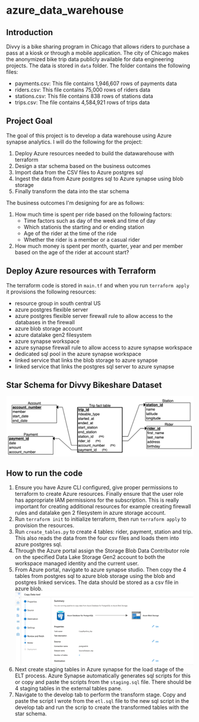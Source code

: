 # azure_data_warehouse

## Introduction
Divvy is a bike sharing program in Chicago that allows riders to purchase a pass at a kiosk or through a mobile application. The city of Chicago makes the anonymized bike trip data publicly available for data engineering projects. The data is stored in `data` folder. The folder contains the following files:
* payments.csv: This file contains 1,946,607 rows of payments data
* riders.csv: This file contains 75,000 rows of riders data
* stations.csv: This file contains 838 rows of stations data
* trips.csv: The file contains 4,584,921 rows of trips data


## Project Goal 
The goal of this project is to develop a data warehouse using Azure synapse analytics. I will do the following for the project:
1. Deploy Azure resources needed to build the datawarehouse with terraform 
2. Design a star schema based on the business outcomes
3. Import data from the CSV files to Azure postgres sql
4. Ingest the data from Azure postgres sql to Azure synapse using blob storage
5. Finally transform the data into the star schema

The business outcomes I'm designing for are as follows:
1. How much time is spent per ride based on the following factors:
    * Time factors such as day of the week and time of day
    * Which stationis the starting and or ending station 
    * Age of the rider at the time of the ride
    * Whether the rider is a member or a casual rider
2. How much money is spent per month, quarter, year and per member based on the age of the rider at account start?

## Deploy Azure resources with Terraform
The terraform code is stored in `main.tf` and when you run `terraform apply` it provisions the following resources:
* resource group in south central US
* azure postgres flexible server
* azure postgres flexible server firewall rule to allow access to the databases in the firewall
* azure blob storage account
* azure datalake gen2 filesystem
* azure synapse workspace
* azure synapse firewall rule to allow access to azure synapse workspace
* dedicated sql pool in the azure synapse workspace
* linked service that links the blob storage to azure synapse
* linked service that links the postgres sql server to azure synapse

## Star Schema for Divvy Bikeshare Dataset
![Star Schema](/assets/image.png)

## How to run the code
1. Ensure you have Azure CLI configured, give proper permissions to terraform to create Azure resources. Finally ensure that the user role has appropriate IAM permissions for the subscription. This is really important for creating additional resources for example creating firewall rules and datalake gen 2 filesystem in azure storage account.
2. Run `terraform init` to initialize terraform, then run `terraform apply` to provision the resources. 
3. Run `create_tables.py` to create 4 tables: rider, payment, station and trip. This also reads the data from the four csv files and loads them into azure postgres sql. 
4. Through the Azure portal assign the Storage Blob Data Contributor role on the specified Data Lake Storage Gen2 account to both the workspace managed identity and the current user.
5. From Azure portal, navigate to azure synapse studio. Then copy the 4 tables from postgres sql to azure blob storage using the blob and postgres linked services. The data should be stored as a csv file in azure blob.
![Copy Pipeline](/assets/copy.png)
6. Next create staging tables in Azure synapse for the load stage of the ELT process. Azure Synapse automatically generates sql scripts for this or copy and paste the scripts from the `staging.sql` file. There should be 4 staging tables in the external tables pane.
7. Navigate to the develop tab to perform the transform stage. Copy and paste the script I wrote from the `etl.sql` file to the new sql script in the develop tab and run the scrip to create the transformed tables with the star schema.